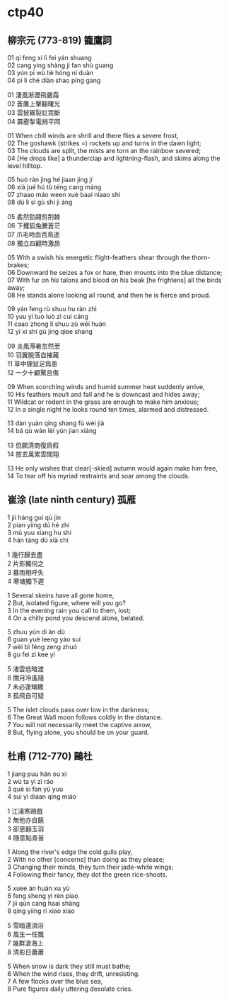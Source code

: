# ctp40

## 柳宗元 (773-819) 籠鷹詞

01 qi feng xi lì fei yán shuang  
02 cang ying shàng ji fan shù guang  
03 yún pi wù liè hóng ní duàn  
04 pi lì chè diàn shao píng gang

01 淒風淅瀝飛嚴霜  
02 蒼鷹上擊翻曙光  
03 雲披霧裂虹霓斷  
04 霹靂掣電捎平岡

01 When chill winds are shrill and there flies a severe frost,  
02 The goshawk (strikes =) rockets up and turns in the dawn light;  
03 The clouds are split, the mists are torn an the rainbow severed;  
04 [He drops like] a thunderclap and lightning-flash, and skims along the level hilltop.

05 huò rán jìng hé jiaan jing jí  
06 xià jué hú tù téng cang máng  
07 zhaao máo ween xuè baai niaao shì  
08 dú lì sì gù shí ji áng

05 砉然勁翮剪荆棘  
06 下攫狐兔騰蒼茫  
07 爪毛吻血百鳥逝  
08 獨立四顧時激昂

05 With a swish his energetic flight-feathers shear through the thorn-brakes;  
06 Downward he seizes a fox or hare, then mounts into the blue distance;  
07 With fur on his talons and blood on his beak [he frightens] all the birds away;  
08 He stands alone looking all round, and then he is fierce and proud.

09 yán feng rù shuu hu rán zhì  
10 yuu yì tuo luò zì cui cáng  
11 caao zhong lí shuu zú wéi huàn  
12 yi xi shí gù jing qiee shang

09 炎風溽暑忽然至  
10 羽翼脫落自摧藏  
11 草中狸鼠足爲患  
12 一夕十顧驚且傷

09 When scorching winds and humid summer heat suddenly arrive,  
10 His feathers moult and fall and he is downcast and hides away;  
11 Wildcat or rodent in the grass are enough to make him anxious;  
12 In a single night he looks round ten times, alarmed and distressed.

13 dàn yuàn qing shang fù wéi jià  
14 bá qù wàn lèi yún jian xiáng

13 但願清商復爲假  
14 拔去萬累雲間翔

13 He only wishes that clear[-skied] autumn would again make him free,  
14 To tear off his myriad restraints and soar among the clouds.

## 崔涂 (late ninth century) 孤雁

1 jii háng gui qù jìn  
2 pian yiing dú hé zhi  
3 mù yuu xiang hu shi  
4 hán táng dú xià chí

1 幾行歸去盡  
2 片影獨何之  
3 暮雨相呼失  
4 寒塘獨下遲

1 Several skeins have all gone home,  
2 But, isolated figure, where will *you* go?  
3 In the evening rain you call to them, lost;  
4 On a chilly pond you descend alone, belated.

5 zhuu yún di àn dù  
6 guan yuè leeng yáo suí  
7 wèi bì féng zeng zhuó  
8 gu fei zì kee yí

5 渚雲低暗渡  
6 關月冷遙隨  
7 未必逢矰繳  
8 孤飛自可疑

5 The islet clouds pass over low in the darkness;  
6 The Great Wall moon follows coldly in the distance.  
7 You will not necessarily meet the captive arrow,  
8 But, flying alone, you should be on your guard.

## 杜甫 (712-770) 鷗杜

1 jiang puu hán ou xì  
2 wú ta yì zì ráo  
3 què si fan yù yuu  
4 suí yì diaan qing miáo

1 江浦寒鷗戲  
2 無他亦自饒  
3 卻思翻玉羽  
4 隨意點青苗

1 Along the river's edge the cold gulls play,  
2 With no other [concerns] than doing as they please;  
3 Changing their minds, they turn their jade-white wings;  
4 Following their fancy, they dot the green rice-shoots.

5 xuee àn huán xu yù  
6 feng sheng yi rèn piao  
7 jii qún cang haai shàng  
8 qing yiing rì xiao xiao

5 雪暗還須浴  
6 風生一任飄  
7 幾群滄海上  
8 清影日蕭蕭

5 When snow is dark they still must bathe;  
6 When the wind rises, they drift, unresisting.  
7 A few flocks over the blue sea,  
8 Pure figures daily uttering desolate cries.
